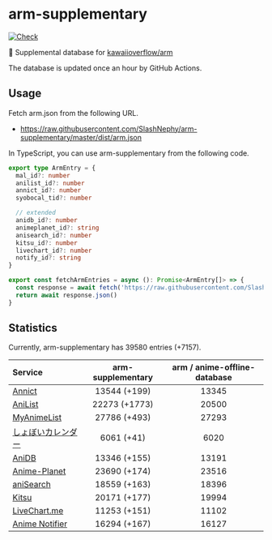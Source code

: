 # arm-supplementary

[![Check](https://github.com/SlashNephy/arm-supplementary/actions/workflows/check-node.yml/badge.svg)](https://github.com/SlashNephy/arm-supplementary/actions/workflows/check-node.yml)

💊 Supplemental database for [kawaiioverflow/arm](https://github.com/kawaiioverflow/arm)

The database is updated once an hour by GitHub Actions.

## Usage

Fetch arm.json from the following URL.

- https://raw.githubusercontent.com/SlashNephy/arm-supplementary/master/dist/arm.json

In TypeScript, you can use arm-supplementary from the following code.

```TypeScript
export type ArmEntry = {
  mal_id?: number
  anilist_id?: number
  annict_id?: number
  syobocal_tid?: number

  // extended
  anidb_id?: number
  animeplanet_id?: string
  anisearch_id?: number
  kitsu_id?: number
  livechart_id?: number
  notify_id?: string
}

export const fetchArmEntries = async (): Promise<ArmEntry[]> => {
  const response = await fetch('https://raw.githubusercontent.com/SlashNephy/arm-supplementary/master/dist/arm.json')
  return await response.json()
}
```

## Statistics

Currently, arm-supplementary has 39580 entries (+7157).

| Service                                     | arm-supplementary | arm / anime-offline-database |
| :------------------------------------------ | :---------------: | :--------------------------: |
| [Annict](https://annict.com)                |   13544 (+199)    |            13345             |
| [AniList](https://anilist.co)               |   22273 (+1773)   |            20500             |
| [MyAnimeList](https://myanimelist.net)      |   27786 (+493)    |            27293             |
| [しょぼいカレンダー](https://cal.syoboi.jp) |    6061 (+41)     |             6020             |
| [AniDB](https://anidb.net)                  |   13346 (+155)    |            13191             |
| [Anime-Planet](https://anime-planet.com)    |   23690 (+174)    |            23516             |
| [aniSearch](https://anisearch.com)          |   18559 (+163)    |            18396             |
| [Kitsu](https://kitsu.io)                   |   20171 (+177)    |            19994             |
| [LiveChart.me](https://livechart.me)        |   11253 (+151)    |            11102             |
| [Anime Notifier](https://notify.moe)        |   16294 (+167)    |            16127             |
